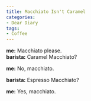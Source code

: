 ```yaml
---
title: Macchiato Isn't Caramel
categories:
- Dear Diary
tags:
- Coffee
---
```


**me:** Macchiato please.  
**barista:** Caramel Macchiato?  

**me:** No, macchiato.  

**barista:** Espresso Macchiato?  

**me:** Yes, macchiato.
